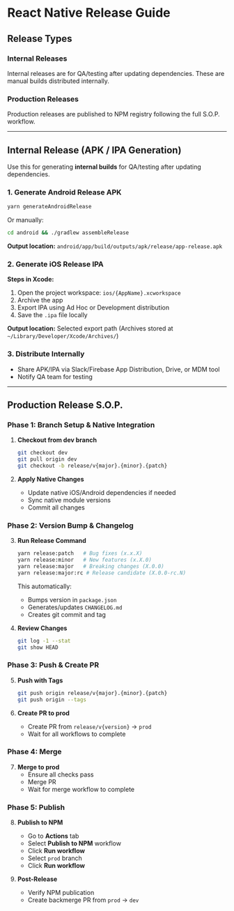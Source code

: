 # React Native Release Guide

## Release Types

### Internal Releases

Internal releases are for QA/testing after updating dependencies. These are manual builds distributed internally.

### Production Releases

Production releases are published to NPM registry following the full S.O.P. workflow.

---

## Internal Release (APK / IPA Generation)

Use this for generating **internal builds** for QA/testing after updating dependencies.

### 1. Generate Android Release APK

```bash
yarn generateAndroidRelease
```

Or manually:

```bash
cd android && ./gradlew assembleRelease
```

**Output location:** `android/app/build/outputs/apk/release/app-release.apk`

### 2. Generate iOS Release IPA

**Steps in Xcode:**

1. Open the project workspace: `ios/{AppName}.xcworkspace`
2. Archive the app
3. Export IPA using Ad Hoc or Development distribution
4. Save the `.ipa` file locally

**Output location:** Selected export path (Archives stored at `~/Library/Developer/Xcode/Archives/`)

### 3. Distribute Internally

- Share APK/IPA via Slack/Firebase App Distribution, Drive, or MDM tool
- Notify QA team for testing

---

## Production Release S.O.P.

### Phase 1: Branch Setup & Native Integration

1. **Checkout from dev branch**

   ```bash
   git checkout dev
   git pull origin dev
   git checkout -b release/v{major}.{minor}.{patch}
   ```

2. **Apply Native Changes**
   - Update native iOS/Android dependencies if needed
   - Sync native module versions
   - Commit all changes

### Phase 2: Version Bump & Changelog

3. **Run Release Command**

   ```bash
   yarn release:patch   # Bug fixes (x.x.X)
   yarn release:minor   # New features (x.X.0)
   yarn release:major   # Breaking changes (X.0.0)
   yarn release:major:rc # Release candidate (X.0.0-rc.N)
   ```

   This automatically:

   - Bumps version in `package.json`
   - Generates/updates `CHANGELOG.md`
   - Creates git commit and tag

4. **Review Changes**
   ```bash
   git log -1 --stat
   git show HEAD
   ```

### Phase 3: Push & Create PR

5. **Push with Tags**

   ```bash
   git push origin release/v{major}.{minor}.{patch}
   git push origin --tags
   ```

6. **Create PR to prod**
   - Create PR from `release/v{version}` → `prod`
   - Wait for all workflows to complete

### Phase 4: Merge

7. **Merge to prod**
   - Ensure all checks pass
   - Merge PR
   - Wait for merge workflow to complete

### Phase 5: Publish

8. **Publish to NPM**

   - Go to **Actions** tab
   - Select **Publish to NPM** workflow
   - Click **Run workflow**
   - Select `prod` branch
   - Click **Run workflow**

9. **Post-Release**
   - Verify NPM publication
   - Create backmerge PR from `prod` → `dev`
